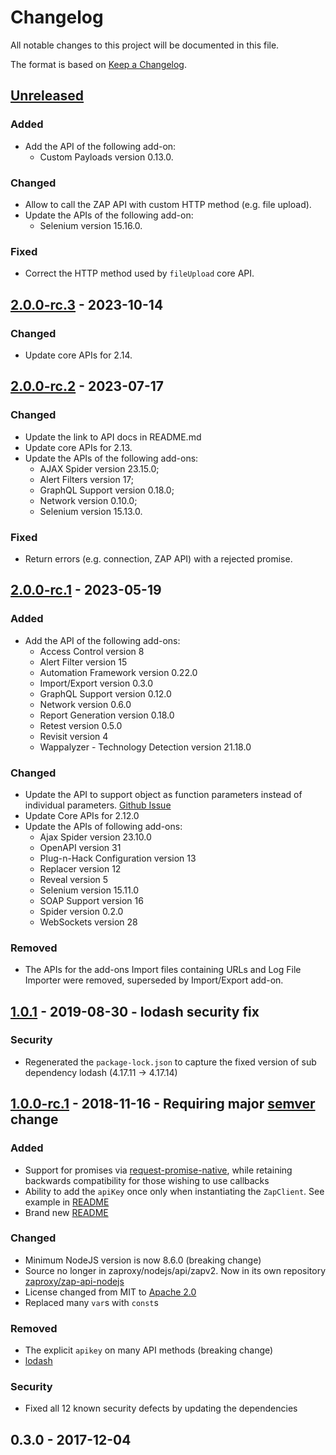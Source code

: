 # Changelog
All notable changes to this project will be documented in this file.

The format is based on [Keep a Changelog](http://keepachangelog.com/en/1.0.0/).

## [Unreleased]
### Added
* Add the API of the following add-on:
    * Custom Payloads version 0.13.0.

### Changed
* Allow to call the ZAP API with custom HTTP method (e.g. file upload).
* Update the APIs of the following add-on:
    * Selenium version 15.16.0.

### Fixed
* Correct the HTTP method used by `fileUpload` core API.

## [2.0.0-rc.3] - 2023-10-14
### Changed
* Update core APIs for 2.14.

## [2.0.0-rc.2] - 2023-07-17
### Changed
* Update the link to API docs in README.md
* Update core APIs for 2.13.
* Update the APIs of the following add-ons:
    * AJAX Spider version 23.15.0;
    * Alert Filters version 17;
    * GraphQL Support version 0.18.0;
    * Network version 0.10.0;
    * Selenium version 15.13.0.

### Fixed
* Return errors (e.g. connection, ZAP API) with a rejected promise.

## [2.0.0-rc.1] - 2023-05-19
### Added
* Add the API of the following add-ons:
    * Access Control version 8
    * Alert Filter version 15
    * Automation Framework version 0.22.0
    * Import/Export version 0.3.0
    * GraphQL Support version 0.12.0
    * Network version 0.6.0
    * Report Generation version 0.18.0
    * Retest version 0.5.0
    * Revisit version 4
    * Wappalyzer - Technology Detection version 21.18.0

### Changed
* Update the API to support object as function parameters instead of individual parameters. [Github Issue](https://github.com/zaproxy/zaproxy/issues/7608)
* Update Core APIs for 2.12.0
* Update the APIs of following add-ons:
    * Ajax Spider version 23.10.0
    * OpenAPI version 31
    * Plug-n-Hack Configuration version 13
    * Replacer version 12
    * Reveal version 5
    * Selenium version 15.11.0
    * SOAP Support version 16
    * Spider version 0.2.0
    * WebSockets version 28

### Removed
* The APIs for the add-ons Import files containing URLs and Log File Importer were removed, superseded by Import/Export add-on.

## [1.0.1] - 2019-08-30 - lodash security fix

### Security

* Regenerated the `package-lock.json` to capture the fixed version of sub dependency lodash (4.17.11 -> 4.17.14)

## [1.0.0-rc.1] - 2018-11-16 - Requiring major [semver](https://semver.org/) change

### Added

* Support for promises via [request-promise-native](https://github.com/request/request-promise-native), while retaining backwards compatibility for those wishing to use callbacks
* Ability to add the `apiKey` once only when instantiating the `ZapClient`. See example in [README](README.md#instantiate-the-node-api)
* Brand new [README](README.md)

### Changed

* Minimum NodeJS version is now 8.6.0 (breaking change)
* Source no longer in zaproxy/nodejs/api/zapv2. Now in its own repository [zaproxy/zap-api-nodejs](https://github.com/zaproxy/zap-api-nodejs)
* License changed from MIT to [Apache 2.0](https://github.com/zaproxy/zap-api-nodejs/blob/main/LICENSE)
* Replaced many `var`s with `const`s

### Removed

* The explicit `apikey` on many API methods (breaking change)
* [lodash](https://www.npmjs.com/package/lodash)

### Security

* Fixed all 12 known security defects by updating the dependencies

## 0.3.0 - 2017-12-04


[Unreleased]: https://github.com/zaproxy/zap-api-nodejs/compare/v2.0.0-rc.3...HEAD
[2.0.0-rc.3]: https://github.com/zaproxy/zap-api-nodejs/compare/v2.0.0-rc.2...v2.0.0-rc.3
[2.0.0-rc.2]: https://github.com/zaproxy/zap-api-nodejs/compare/v2.0.0-rc.1...v2.0.0-rc.2
[2.0.0-rc.1]: https://github.com/zaproxy/zap-api-nodejs/compare/v1.0.1...v2.0.0-rc.1
[1.0.1]: https://github.com/zaproxy/zap-api-nodejs/compare/v1.0.0-rc.1...v1.0.1
[1.0.0-rc.1]: https://github.com/zaproxy/zap-api-nodejs/compare/ccad7bac914e3572dba4e9d09fc2114bb5208d8d...v1.0.0-rc.1
